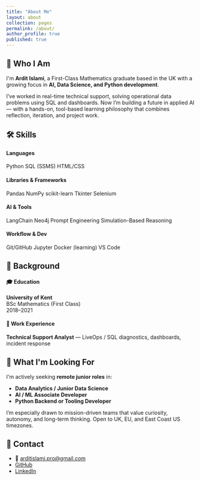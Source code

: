 ```yaml
---
title: "About Me"
layout: about
collection: pages
permalink: /about/
author_profile: true
published: true
---
```


## 👋 Who I Am

I'm **Ardit Islami**, a First-Class Mathematics graduate based in the UK with a growing focus in **AI, Data Science, and Python development**.

I’ve worked in real-time technical support, solving operational data problems using SQL and dashboards. Now I’m building a future in applied AI — with a hands-on, tool-based learning philosophy that combines reflection, iteration, and project work.


## 🛠️ Skills

<div class="skill-section">
  <h4>Languages</h4>
  <span class="skill-pill">Python</span>
  <span class="skill-pill">SQL (SSMS)</span>
  <span class="skill-pill">HTML/CSS</span>
</div>

<div class="skill-section">
  <h4>Libraries & Frameworks</h4>
  <span class="skill-pill">Pandas</span>
  <span class="skill-pill">NumPy</span>
  <span class="skill-pill">scikit-learn</span>
  <span class="skill-pill">Tkinter</span>
  <span class="skill-pill">Selenium</span>
</div>

<div class="skill-section">
  <h4>AI & Tools</h4>
  <span class="skill-pill">LangChain</span>
  <span class="skill-pill">Neo4j</span>
  <span class="skill-pill">Prompt Engineering</span>
  <span class="skill-pill">Simulation-Based Reasoning</span>
</div>

<div class="skill-section">
  <h4>Workflow & Dev</h4>
  <span class="skill-pill">Git/GitHub</span>
  <span class="skill-pill">Jupyter</span>
  <span class="skill-pill">Docker (learning)</span>
  <span class="skill-pill">VS Code</span>
</div>

## 🧩 Background

<div class="info-block">
  <h4>🎓 Education</h4>
  <p><strong>University of Kent</strong><br>
  BSc Mathematics (First Class)<br>
  2018–2021</p>
</div>

<div class="info-block">
  <h4>💼 Work Experience</h4>
  <p><strong>Technical Support Analyst</strong> — LiveOps / SQL diagnostics, dashboards, incident response</p>
</div>

## 🎯 What I'm Looking For

I'm actively seeking **remote junior roles** in:

- **Data Analytics / Junior Data Science**
- **AI / ML Associate Developer**
- **Python Backend or Tooling Developer**

I’m especially drawn to mission-driven teams that value curiosity, autonomy, and long-term thinking. Open to UK, EU, and East Coast US timezones.

## 🔗 Contact

- 📧 arditislami.pro@gmail.com
- [GitHub](https://github.com/Ardit-Islami)
- [LinkedIn](https://linkedin.com/in/ardit-islami)
